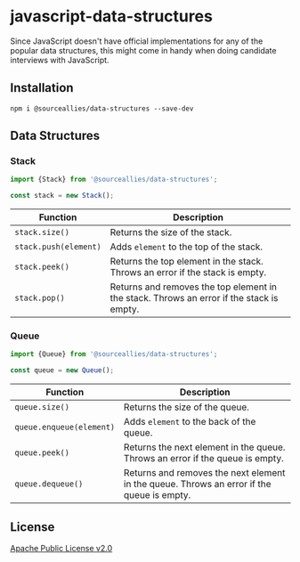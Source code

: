 # javascript-data-structures
Since JavaScript doesn't have official implementations for any of the popular data
structures, this might come in handy when doing candidate interviews with JavaScript.

## Installation

```
npm i @sourceallies/data-structures --save-dev
```

## Data Structures

### Stack

```js
import {Stack} from '@sourceallies/data-structures';

const stack = new Stack();
```

| Function              | Description                                                                               |
|-----------------------|-------------------------------------------------------------------------------------------|
| `stack.size()`        | Returns the size of the stack.                                                            |
| `stack.push(element)` | Adds `element` to the top of the stack.                                                   |
| `stack.peek()`        | Returns the top element in the stack.  Throws an error if the stack is empty.             |
| `stack.pop()`         | Returns and removes the top element in the stack.  Throws an error if the stack is empty. |

### Queue

```js
import {Queue} from '@sourceallies/data-structures';

const queue = new Queue();
```

| Function                 | Description                                                                                |
|--------------------------|--------------------------------------------------------------------------------------------|
| `queue.size()`           | Returns the size of the queue.                                                             |
| `queue.enqueue(element)` | Adds `element` to the back of the queue.                                                   |
| `queue.peek()`           | Returns the next element in the queue.  Throws an error if the queue is empty.             |
| `queue.dequeue()`        | Returns and removes the next element in the queue.  Throws an error if the queue is empty. |

## License

[Apache Public License v2.0](https://github.com/sourceallies/javascript-data-structures/blob/master/LICENSE)